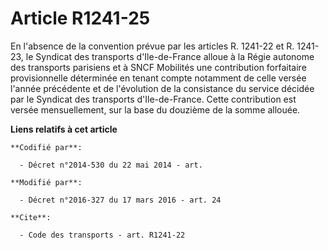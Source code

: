 # Article R1241-25

En l'absence de la convention prévue par les articles R. 1241-22 et R. 1241-23, le Syndicat des transports d'Ile-de-France
alloue à la Régie autonome des transports parisiens et à       SNCF Mobilités une contribution forfaitaire provisionnelle
déterminée en tenant compte notamment de celle versée l'année précédente et de l'évolution de la consistance du service
décidée par le Syndicat des transports d'Ile-de-France. Cette contribution est versée mensuellement, sur la base du douzième
de la somme allouée.

**Liens relatifs à cet article**

	**Codifié par**:

	  - Décret n°2014-530 du 22 mai 2014 - art.

	**Modifié par**:

	  - Décret n°2016-327 du 17 mars 2016 - art. 24

	**Cite**:

	  - Code des transports - art. R1241-22

